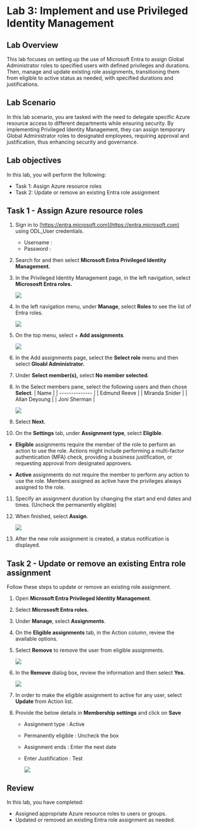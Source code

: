 # Lab 3: Implement and use Privileged Identity Management

## Lab Overview

This lab focuses on setting up the use of Microsoft Entra to assign Global Administrator roles to specified users with defined privileges and durations. Then, manage and update existing role assignments, transitioning them from eligible to active status as needed, with specified durations and justifications.

## Lab Scenario
In this lab scenario, you are tasked with the need to delegate specific Azure resource access to different departments while ensuring security. By implementing Privileged Identity Management, they can assign temporary Global Administrator roles to designated employees, requiring approval and justification, thus enhancing security and governance.

## Lab objectives
In this lab, you will perform the following:

- Task 1: Assign Azure resource roles
- Task 2: Update or remove an existing Entra role assignment

## Task 1 - Assign Azure resource roles

1. Sign in to [https://entra.microsoft.com](https://entra.microsoft.com) using ODL_User credentials.

   - Username : **<inject key="AzureAdUserEmail"></inject>**
   - Password : **<inject key="AzureAdUserPassword"></inject>**

2. Search for and then select **Microsoft Entra Privileged Identity Management.**

3. In the Privileged Identity Management page, in the left navigation, select **Micrososft Entra roles.**

    ![](../media/lab3-1.png)

4. In the left navigation menu, under **Manage**, select **Roles** to see the list of Entra roles.

    ![](../media/lab3-2.png)

5. On the top menu, select + **Add assignments**.

    ![](../media/lab3-3.png)

6. In the Add assignments page, select the **Select role** menu and then select **Gloabl Administrator.**

7. Under **Select member(s),** select **No member selected**.

8. In the Select members pane, select the following users and then chose **Select**.
    | Name           | 
      | -------------- | 
      | Edmund Reeve   | 
      | Miranda Snider | 
      | Allan Deyoung  | 
      | Joni Sherman   | 

    ![](../media/lab3-4.png)    

9. Select **Next**.

10. On the **Settings** tab, under **Assignment type**, select **Eligible**.

   - **Eligible** assignments require the member of the role to perform an action to use the role. Actions might include performing a multi-factor authentication (MFA) check, providing a business justification, or requesting approval from designated approvers.

   - **Active** assignments do not require the member to perform any action to use the role. Members assigned as active have the privileges always assigned to the role.

11. Specify an assignment duration by changing the start and end dates and times. (Uncheck the permanently eligible)

12. When finished, select **Assign**.

    ![](../media/lab3-7.png)

13. After the new role assignment is created, a status notification is displayed.

## Task 2 - Update or remove an existing Entra role assignment

Follow these steps to update or remove an existing role assignment.

1. Open **Microsoft Entra Privileged Identity Management**.

2. Select **Micrososft Entra roles.**

3. Under **Manage**, select **Assignments**.

4. On the **Eligible assignments** tab, in the Action column, review the available options.

6. Select **Remove** to remove the user from eligible assignments.

    ![](../media/lab3-5.png)

7. In the **Remove** dialog box, review the information and then select **Yes**.

    ![](../media/lab3-6.png)

8. In order to make the eligible assignment to active for any user, select **Update** from Action list.

9. Provide the below details in **Membership settings** and click on **Save**

     - Assignment type : Active
     - Permanently eligible : Uncheck the box
     - Assignment ends : Enter the next date
     - Enter Justification : Test
  
       ![](../media/lab3-8.png)

## Review
In this lab, you have completed:

- Assigned appropriate Azure resource roles to users or groups.  
- Updated or removed an existing Entra role assignment as needed.
